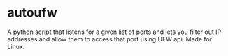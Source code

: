 # autoufw
A python script that listens for a given list of ports and lets you filter out IP addresses and allow them to access that port using UFW api. Made for Linux.
